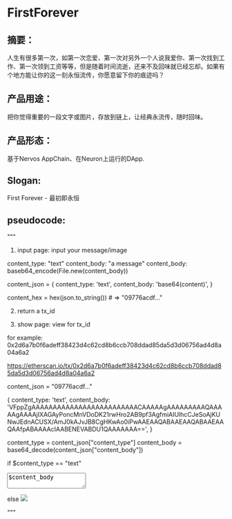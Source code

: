 # FirstForever
## 摘要：
人生有很多第一次，如第一次恋爱、第一次对另外一个人说我爱你、第一次找到工作、第一次领到工资等等，但是随着时间流逝，还来不及回味就已经忘却。如果有个地方能让你的这一刻永恒流传，你愿意留下你的痕迹吗？
## 产品用途：
把你觉得重要的一段文字或图片，存放到链上，让经典永流传，随时回味。
## 产品形态：
基于Nervos AppChain、在Neuron上运行的DApp.
## Slogan:
First Forever - 最初即永恒
## pseudocode:
"""
1. input page: input your message/image

content_type: "text"
content_body: "a message"
content_body: baseb64_encode(File.new(content_body))

content_json = {
  content_type: 'text',
  content_body: 'base64(content)',
}


content_hex = hex(json.to_string()) # => "09776acdf..."


2. return a tx_id

3. show page: view for tx_id

for example: 0x2d6a7b0f6adeff38423d4c62cd8b6ccb708ddad85da5d3d06756ad4d8a04a6a2

https://etherscan.io/tx/0x2d6a7b0f6adeff38423d4c62cd8b6ccb708ddad85da5d3d06756ad4d8a04a6a2


content_json = "09776acdf..."

{
  content_type: 'text',
  content_body: 'VFppZgAAAAAAAAAAAAAAAAAAAAAAAAACAAAAAgAAAAAAAAAQAAAAAgAAAAjIXAGAyPoncMnVDoDK21rwHro2AB9pf3AgfmiAIUlhcCJeSoAjKUNwJEdnACUSX/AmJ0kAJvJB8CgHKwAo0iPwAAEAAQABAAEAAQABAAEAAQAAfpABAAAAcIAABENEVABDU1QAAAAAAA==',
}

content_type = content_json["content_type"]
content_body = base64_decode(content_json["content_body"])

if $content_type == "text"
  <textarea>$content_body</textarea>
else
  <img src="base64: $content_body" />

"""





